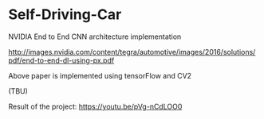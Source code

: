 # Self-Driving-Car
NVIDIA End to End CNN architecture implementation

http://images.nvidia.com/content/tegra/automotive/images/2016/solutions/pdf/end-to-end-dl-using-px.pdf

Above paper is implemented using tensorFlow and CV2

(TBU)

Result of the project: https://youtu.be/pVg-nCdLOO0
